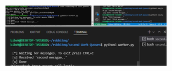 ![Work Queue](https://github.com/deesirouss/rabbitMQ/blob/main/second-Work-Queues/new_task-send-messages-%26-first-worker-node.jpg "new_task-send-messages-&-first-worker-node")
![Work Queue](https://github.com/deesirouss/rabbitMQ/blob/main/second-Work-Queues/second_worker_node.jpg "second_worker_node")
